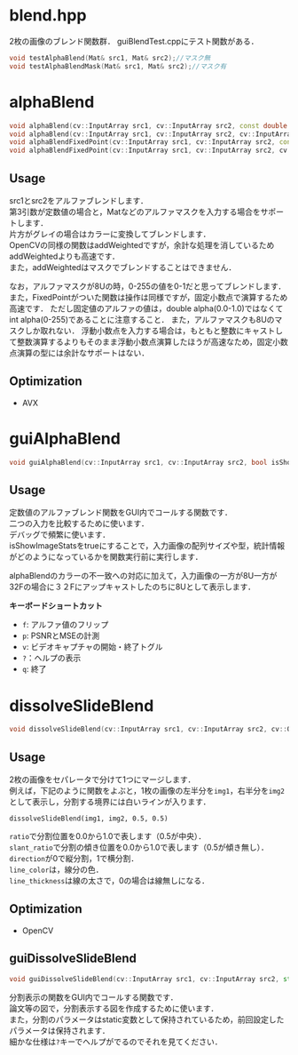 blend.hpp
================
2枚の画像のブレンド関数群．
guiBlendTest.cppにテスト関数がある．
```cpp
void testAlphaBlend(Mat& src1, Mat& src2);//マスク無
void testAlphaBlendMask(Mat& src1, Mat& src2);//マスク有
```

# alphaBlend
```cpp
void alphaBlend(cv::InputArray src1, cv::InputArray src2, const double alpha, cv::OutputArray dest);
void alphaBlend(cv::InputArray src1, cv::InputArray src2, cv::InputArray alpha, cv::OutputArray dest);
void alphaBlendFixedPoint(cv::InputArray src1, cv::InputArray src2, const int alpha/*0-255*/, cv::OutputArray dest);
void alphaBlendFixedPoint(cv::InputArray src1, cv::InputArray src2, cv::InputArray alpha, cv::OutputArray dest);
```
## Usage
src1とsrc2をアルファブレンドします．  
第3引数が定数値の場合と，Matなどのアルファマスクを入力する場合をサポートします．  
片方がグレイの場合はカラーに変換してブレンドします．  
OpenCVの同様の関数はaddWeightedですが，余計な処理を消しているためaddWeightedよりも高速です．  
また，addWeightedはマスクでブレンドすることはできません．  

なお，アルファマスクが8Uの時，0-255の値を0-1だと思ってブレンドします．
また，FixedPointがついた関数は操作は同様ですが，固定小数点で演算するため高速です．
ただし固定値のアルファの値は，double alpha(0.0-1.0)ではなくてint alpha(0-255)であることに注意すること．
また，アルファマスクも8Uのマスクしか取れない．
浮動小数点を入力する場合は，もともと整数にキャストして整数演算するよりもそのまま浮動小数点演算したほうが高速なため，固定小数点演算の型には余計なサポートはない．
## Optimization
* AVX

# guiAlphaBlend
```cpp
void guiAlphaBlend(cv::InputArray src1, cv::InputArray src2, bool isShowImageStats = false, std::string wname = "alphaBlend");
```
## Usage
定数値のアルファブレンド関数をGUI内でコールする関数です．  
二つの入力を比較するために使います．  
デバッグで頻繁に使います．  
isShowImageStatsをtrueにすることで，入力画像の配列サイズや型，統計情報がどのようになっているかを関数実行前に実行します．  

alphaBlendのカラーの不一致への対応に加えて，入力画像の一方が8U一方が32Fの場合に３２Fにアップキャストしたのちに8Uとして表示します．  

**キーボードショートカット**

* `f`: アルファ値のフリップ
* `p`: PSNRとMSEの計測
* `v`: ビデオキャプチャの開始・終了トグル
* `?`：ヘルプの表示
* `q`: 終了

# dissolveSlideBlend
```cpp
void dissolveSlideBlend(cv::InputArray src1, cv::InputArray src2, cv::OutputArray dest, const double ratio = 0.5, const double slant_ratio = 0.4, const int direction = 0, cv::Scalar line_color = cv::Scalar::all(255), const int line_thickness = 2);
```
## Usage
2枚の画像をセパレータで分けて1つにマージします．  
例えば，下記のように関数をよぶと，1枚の画像の左半分を`img1`，右半分を`img2`として表示し，分割する境界には白いラインが入ります．  
```
dissolveSlideBlend(img1, img2, 0.5, 0.5)
```

`ratio`で分割位置を0.0から1.0で表します（0.5が中央）．  
`slant_ratio`で分割の傾き位置を0.0から1.0で表します（0.5が傾き無し）．  
`direction`が0で縦分割，1で横分割．  
`line_color`は，線分の色．  
`line_thickness`は線の太さで，0の場合は線無しになる．  

## Optimization
* OpenCV

## guiDissolveSlideBlend
```cpp
void guiDissolveSlideBlend(cv::InputArray src1, cv::InputArray src2, std::string wname = "dissolveSlideBlend");
```
分割表示の関数をGUI内でコールする関数です．  
論文等の図で，分割表示する図を作成するために使います．  
また，分割のパラメータはstatic変数として保持されているため，前回設定したパラメータは保持されます．  
細かな仕様は`?`キーでヘルプがでるのでそれを見てください．  






